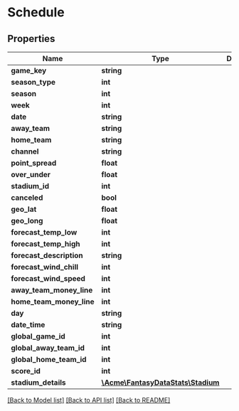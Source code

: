 # Schedule

## Properties
Name | Type | Description | Notes
------------ | ------------- | ------------- | -------------
**game_key** | **string** |  | [optional] 
**season_type** | **int** |  | [optional] 
**season** | **int** |  | [optional] 
**week** | **int** |  | [optional] 
**date** | **string** |  | [optional] 
**away_team** | **string** |  | [optional] 
**home_team** | **string** |  | [optional] 
**channel** | **string** |  | [optional] 
**point_spread** | **float** |  | [optional] 
**over_under** | **float** |  | [optional] 
**stadium_id** | **int** |  | [optional] 
**canceled** | **bool** |  | [optional] 
**geo_lat** | **float** |  | [optional] 
**geo_long** | **float** |  | [optional] 
**forecast_temp_low** | **int** |  | [optional] 
**forecast_temp_high** | **int** |  | [optional] 
**forecast_description** | **string** |  | [optional] 
**forecast_wind_chill** | **int** |  | [optional] 
**forecast_wind_speed** | **int** |  | [optional] 
**away_team_money_line** | **int** |  | [optional] 
**home_team_money_line** | **int** |  | [optional] 
**day** | **string** |  | [optional] 
**date_time** | **string** |  | [optional] 
**global_game_id** | **int** |  | [optional] 
**global_away_team_id** | **int** |  | [optional] 
**global_home_team_id** | **int** |  | [optional] 
**score_id** | **int** |  | [optional] 
**stadium_details** | [**\Acme\FantasyDataStats\\Stadium**](Stadium.md) |  | [optional] 

[[Back to Model list]](../README.md#documentation-for-models) [[Back to API list]](../README.md#documentation-for-api-endpoints) [[Back to README]](../README.md)


